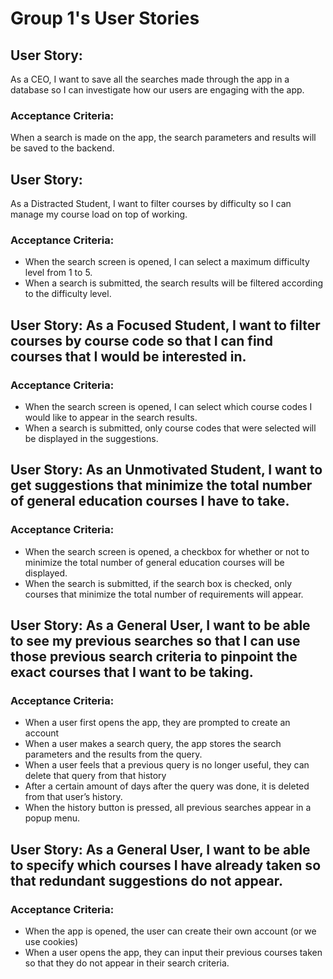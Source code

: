 # Group 1's User Stories
## User Story: 
As a CEO, I want to save all the searches made through the app in a database so I can investigate how our users are engaging with the app.

### Acceptance Criteria:
When a search is made on the app, the search parameters and results will be saved to the backend.

## User Story:
As a Distracted Student, I want to filter courses by difficulty so I can manage my course load on top of working.

### Acceptance Criteria:
- When the search screen is opened, I can select a maximum difficulty level from 1 to 5.  
- When a search is submitted, the search results will be filtered according to the difficulty level.

## User Story: As a Focused Student, I want to filter courses by course code so that I can find courses that I would be interested in.

### Acceptance Criteria:
- When the search screen is opened, I can select which course codes I would like to appear in the search results.  
- When a search is submitted, only course codes that were selected will be displayed in the suggestions.

## User Story: As an Unmotivated Student, I want to get suggestions that minimize the total number of general education courses I have to take.

### Acceptance Criteria:
- When the search screen is opened, a checkbox for whether or not to minimize the total number of general education courses will be displayed.  
- When the search is submitted, if the search box is checked, only courses that minimize the total number of requirements will appear.

## User Story: As a General User, I want to be able to see my previous searches so that I can use those previous search criteria to pinpoint the exact courses that I want to be taking.

### Acceptance Criteria:
- When a user first opens the app, they are prompted to create an account  
- When a user makes a search query, the app stores the search parameters and the results from the query.  
- When a user feels that a previous query is no longer useful, they can delete that query from that history  
- After a certain amount of days after the query was done, it is deleted from that user’s history.  
- When the history button is pressed, all previous searches appear in a popup menu. 

## User Story: As a General User, I want to be able to specify which courses I have already taken so that redundant suggestions do not appear.

### Acceptance Criteria:
- When the app is opened, the user can create their own account (or we use cookies)  
- When a user opens the app, they can input their previous courses taken so that they do not appear in their search criteria. 
